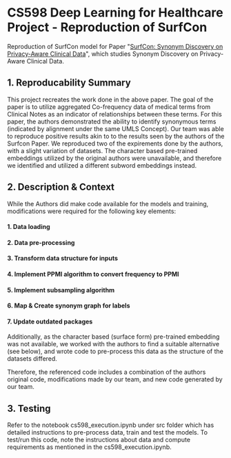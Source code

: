 # CS598 Deep Learning for Healthcare Project - Reproduction of SurfCon
Reproduction of SurfCon model for Paper "[SurfCon: Synonym Discovery on Privacy-Aware Clinical Data](https://arxiv.org/abs/1906.09285)", which studies Synonym Discovery on Privacy-Aware Clinical Data.

## 1. Reproducability Summary
This project recreates the work done in the above paper. The goal of the paper is to utilize aggregated Co-frequency data of medical terms from Clinical Notes as an indicator of relationships between these terms. For this paper, the authors demonstrated the ability to identify synonymous terms (indicated by alignment under the same UMLS Concept). Our team was able to reproduce positive results akin to to the results seen by the authors of the Surfcon Paper. We reproduced two of the expirements done by the authors, with a slight variation of datasets. The character based pre-trained embeddings utilized by the original authors were unavailable, and therefore we identified and utilized a different subword embeddings instead.

## 2. Description & Context
While the Authors did make code available for the models and training, modifications were required for the following key elements:

#### 1. Data loading
#### 2. Data pre-processing
#### 3. Transform data structure for inputs
#### 4. Implement PPMI algorithm to convert frequency to PPMI
#### 5. Implement subsampling algorithm
#### 6. Map & Create synonym graph for labels
#### 7. Update outdated packages
Additionally, as the character based (surface form) pre-trained embedding was not available, we worked with the authors to find a suitable alternative (see below), and wrote code to pre-process this data as the structure of the datasets differed.

Therefore, the referenced code includes a combination of the authors original code, modifications made by our team, and new code generated by our team.


## 3. Testing

Refer to the notebook cs598_execution.ipynb under src folder which has detailed instructions to pre-process data, train and test the models.
To test/run this code, note the instructions about data and compute requirements as mentioned in the cs598_execution.ipynb. 



